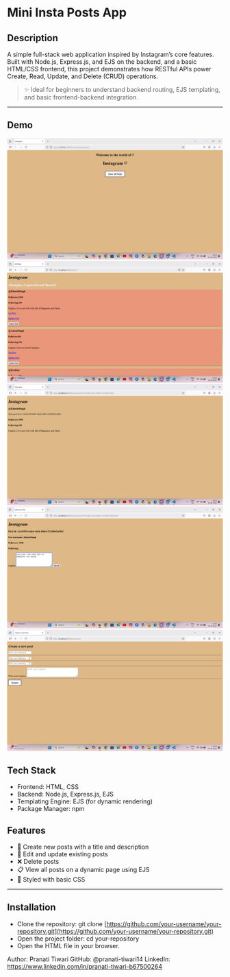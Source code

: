 
# Mini Insta Posts App

## Description
A simple full-stack web application inspired by Instagram’s core features. Built with Node.js, Express.js, and EJS on the backend, and a basic HTML/CSS frontend, this project demonstrates how RESTful APIs power Create, Read, Update, and Delete (CRUD) operations.

> ✨ Ideal for beginners to understand backend routing, EJS templating, and basic frontend-backend integration.

---

## Demo
![Screenshot 1](./SSC1.png)
![Screenshot 2](./SSC2.png)
![Screenshot 3](./SSC3.png)
![Screenshot 3](./SSC4.png)
![Screenshot 3](./SSC5.png)


## Tech Stack

- Frontend: HTML, CSS
- Backend: Node.js, Express.js, EJS
- Templating Engine: EJS (for dynamic rendering)
- Package Manager: npm


## Features

- 📌 Create new posts with a title and description
- 📝 Edit and update existing posts
- ❌ Delete posts
- 📋 View all posts on a dynamic page using EJS
- 🎨 Styled with basic CSS

---

## Installation
- Clone the repository: git clone [https://github.com/your-username/your-repository.git](https://github.com/your-username/your-repository.git)
- Open the project folder: cd your-repository
- Open the HTML file in your browser.



Author: Pranati Tiwari
GitHub: @pranati-tiwari14
LinkedIn: https://www.linkedin.com/in/pranati-tiwari-b67500264 

